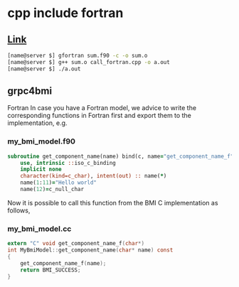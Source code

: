 # cpp include fortran

## [Link](https://wiki.calculquebec.ca/w/C%2B%2B_:_appels_Fortran/en)

```bash
[name@server $] gfortran sum.f90 -c -o sum.o
[name@server $] g++ sum.o call_fortran.cpp -o a.out
[name@server $] ./a.out
```

## grpc4bmi

Fortran
In case you have a Fortran model, we advice to write the corresponding functions in Fortran first and export them to the implementation, e.g.

### my_bmi_model.f90

```fortran
subroutine get_component_name(name) bind(c, name="get_component_name_f")
    use, intrinsic ::iso_c_binding
    implicit none
    character(kind=c_char), intent(out) :: name(*)
    name(1:11)="Hello world"
    name(12)=c_null_char
```

Now it is possible to call this function from the BMI C implementation as follows,

### my_bmi_model.cc

```c
extern "C" void get_component_name_f(char*)
int MyBmiModel::get_component_name(char* name) const
{
    get_component_name_f(name);
    return BMI_SUCCESS;
}

```